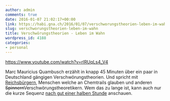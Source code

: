 ```yaml
---
author: admin
comments: true
date: 2016-01-07 21:02:17+00:00
link: https://habi.gna.ch/2016/01/07/verschworungstheorien-leben-im-wahn/
slug: verschworungstheorien-leben-im-wahn
title: Verschwörungstheorien - Leben im Wahn
wordpress_id: 4188
categories:
- personal
---
```


https://www.youtube.com/watch?v=rlRUqLs4_V4

Marc Mauricius Quambusch erzählt in knapp 45 Minuten über ein paar in Deutschland gängigen Verschwörungstheorien. Und spricht mit [Reichsbürgern](https://de.wikipedia.org/wiki/Reichsbürgerbewegung), Menschen welche an Chemtrails glauben und anderen <del>Spinnern</del>Verschwörungstheoretikern. Wem das zu lange ist, kann auch nur die kurze Sequenz [nach gut einer halben Stunde](https://www.youtube.com/watch?v=rlRUqLs4_V4&feature=youtu.be&t=33m40s) anschauen.
